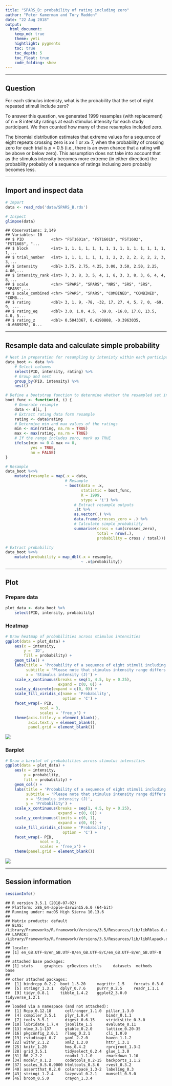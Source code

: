 ```yaml
---
title: "SPARS_B: probability of rating including zero"
author: "Peter Kamerman and Tory Madden"
date: "22 Aug 2018"
output: 
  html_document:
    keep_md: true
    theme: yeti
    hightlight: pygments
    toc: true
    toc_depth: 5
    toc_float: true
    code_folding: show
---
```




----

## Question
For each stimulus intenisty, what is the probability that the set of eight repeated stimuli include zero?

To answer this question, we generated 1999 resamples (with replacement) of n = 8 intensity ratings at each stimulus intensity for each study participant. We then counted how many of these resamples included zero. 

The binomial distribution estimates that extreme values for a sequence of eight repeats crossing zero is $x \leq$ 1 or $x \geq$ 7, when the probability of crossing zero for each trial is _p_ = 0.5 (i.e., there is an even chance that a rating will be above or below zero). This assumption does not take into account that as the stimulus intensity becomes more extreme (in either direction) the probability probably of a sequence of ratings inclusing zero probably becomes less. 

----

## Import and inspect data


```r
# Import
data <- read_rds('data/SPARS_B.rds')

# Inspect
glimpse(data)
```

```
## Observations: 2,149
## Variables: 10
## $ PID            <chr> "FST1601a", "FST1601b", "FST1602", "FST1603", "...
## $ block          <int> 1, 1, 1, 1, 1, 1, 1, 1, 1, 1, 1, 1, 1, 1, 1, 1,...
## $ trial_number   <int> 1, 1, 1, 1, 1, 1, 1, 2, 2, 2, 2, 2, 2, 2, 3, 3,...
## $ intensity      <dbl> 3.75, 2.75, 4.25, 3.00, 3.50, 2.50, 2.25, 4.00,...
## $ intensity_rank <int> 7, 3, 8, 3, 5, 4, 1, 8, 3, 3, 8, 3, 6, 4, 4, 8,...
## $ scale          <chr> "SPARS", "SPARS", "NRS", "SRS", "SRS", "SPARS",...
## $ scale_combined <chr> "SPARS", "SPARS", "COMBINED", "COMBINED", "COMB...
## $ rating         <dbl> 3, 1, 9, -78, -32, 17, 27, 4, 5, 7, 0, -69, 9, ...
## $ rating_eq      <dbl> 3.0, 1.0, 4.5, -39.0, -16.0, 17.0, 13.5, 4.0, 5...
## $ rating_z       <dbl> 0.5043367, 0.4190808, -0.3963035, -0.6689292, 0...
```

----

## Resample data and calculate simple probability


```r
# Nest in preparation for resampling by intenisty within each participant
data_boot <- data %>%
    # Select columns
    select(PID, intensity, rating) %>% 
    # Group and nest
    group_by(PID, intensity) %>%
    nest()

# Define a bootstrap function to determine whether the resampled set includes zero
boot_func <- function(d, i) {
    # Generate resample
    data <- d[i, ]
    # Extract rating data form resample
    rating <- data$rating
    # Determine min and max values of the ratings
    min <- min(rating, na.rm = TRUE)
    max <- max(rating, na.rm = TRUE)
    # If the range includes zero, mark as TRUE
    ifelse(min <= 0 & max >= 0,
           yes = TRUE,
           no = FALSE)
}

# Resample
data_boot %<>% 
    mutate(resample = map(.x = data, 
                          # Resample
                          ~ boot(data = .x,
                                 statistic = boot_func,
                                 R = 1999,
                                 stype = 'i') %>% 
                              # Extract resample outputs
                              .$t %>% 
                              as.vector(.) %>% 
                              data.frame(crosses_zero = .) %>% 
                              # Calculate simple probability
                              summarise(cross = sum(crosses_zero),
                                        total = nrow(.),
                                        probability = cross / total)))

# Extract probability
data_boot %<>%
    mutate(probability = map_dbl(.x = resample,
                                 ~ .x$probability))
```

----

## Plot

### Prepare data


```r
plot_data <- data_boot %>% 
    select(PID, intensity, probability)
```

### Heatmap


```r
# Draw heatmap of probabilities across stimulus intensities
ggplot(data = plot_data) +
    aes(x = intensity,
        y = 'ID',
        fill = probability) +
    geom_tile() +
    labs(title = 'Probability of a sequence of eight stimuli including zero',
         subtitle = 'Please note that stimulus intensity range differs between participants',
         x = 'Stimulus intensity (J)') +
    scale_x_continuous(breaks = seq(1, 4.5, by = 0.25),
                       expand = c(0, 0)) +
    scale_y_discrete(expand = c(0, 0)) +
    scale_fill_viridis_c(name = 'Probability',
                         option = 'C') +
    facet_wrap(~ PID,
               ncol = 3,
               scales = 'free_x') +
    theme(axis.title.y = element_blank(),
          axis.text.y = element_blank(),
          panel.grid = element_blank())
```

<img src="./figures/SPARSB_probability/heatmap-1.png" style="display: block; margin: auto;" />


### Barplot


```r
# Draw a barplot of probabilities across stimulus intensities
ggplot(data = plot_data) +
    aes(x = intensity,
        y = probability,
        fill = probability) +
    geom_col() +
    labs(title = 'Probability of a sequence of eight stimuli including zero',
         subtitle = 'Please note that stimulus intensity range differs between participants',
         x = 'Stimulus intensity (J)',
         y = 'Probability') +
    scale_x_continuous(breaks = seq(1, 4.5, by = 0.25),
                       expand = c(0, 0)) +
    scale_y_continuous(limits = c(0, 1),
                       expand = c(0, 0)) +
    scale_fill_viridis_c(name = 'Probability',
                         option = 'C') +
    facet_wrap(~ PID, 
               ncol = 3,
               scales = 'free_x') +
    theme(panel.grid = element_blank())
```

<img src="./figures/SPARSB_probability/barplot-1.png" style="display: block; margin: auto;" />

----

## Session information


```r
sessionInfo()
```

```
## R version 3.5.1 (2018-07-02)
## Platform: x86_64-apple-darwin15.6.0 (64-bit)
## Running under: macOS High Sierra 10.13.6
## 
## Matrix products: default
## BLAS: /Library/Frameworks/R.framework/Versions/3.5/Resources/lib/libRblas.0.dylib
## LAPACK: /Library/Frameworks/R.framework/Versions/3.5/Resources/lib/libRlapack.dylib
## 
## locale:
## [1] en_GB.UTF-8/en_GB.UTF-8/en_GB.UTF-8/C/en_GB.UTF-8/en_GB.UTF-8
## 
## attached base packages:
## [1] stats     graphics  grDevices utils     datasets  methods   base     
## 
## other attached packages:
##  [1] bindrcpp_0.2.2  boot_1.3-20     magrittr_1.5    forcats_0.3.0  
##  [5] stringr_1.3.1   dplyr_0.7.6     purrr_0.2.5     readr_1.1.1    
##  [9] tidyr_0.8.1     tibble_1.4.2    ggplot2_3.0.0   tidyverse_1.2.1
## 
## loaded via a namespace (and not attached):
##  [1] Rcpp_0.12.18      cellranger_1.1.0  pillar_1.3.0     
##  [4] compiler_3.5.1    plyr_1.8.4        bindr_0.1.1      
##  [7] tools_3.5.1       digest_0.6.15     viridisLite_0.3.0
## [10] lubridate_1.7.4   jsonlite_1.5      evaluate_0.11    
## [13] nlme_3.1-137      gtable_0.2.0      lattice_0.20-35  
## [16] pkgconfig_2.0.1   rlang_0.2.1       cli_1.0.0        
## [19] rstudioapi_0.7    yaml_2.2.0        haven_1.1.2      
## [22] withr_2.1.2       xml2_1.2.0        httr_1.3.1       
## [25] knitr_1.20        hms_0.4.2         rprojroot_1.3-2  
## [28] grid_3.5.1        tidyselect_0.2.4  glue_1.3.0       
## [31] R6_2.2.2          readxl_1.1.0      rmarkdown_1.10   
## [34] modelr_0.1.2      codetools_0.2-15  backports_1.1.2  
## [37] scales_0.5.0.9000 htmltools_0.3.6   rvest_0.3.2      
## [40] assertthat_0.2.0  colorspace_1.3-2  labeling_0.3     
## [43] stringi_1.2.4     lazyeval_0.2.1    munsell_0.5.0    
## [46] broom_0.5.0       crayon_1.3.4
```

